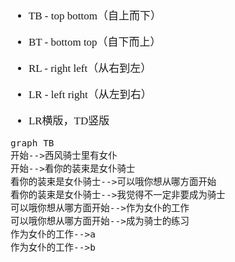 <span  style="font-family: Simsun,serif; font-size: 17px; ">

- TB - top bottom（自上而下）
- BT - bottom top（自下而上）
- RL - right left（从右到左）
- LR - left right（从左到右）

- LR横版，TD竖版
```
graph TB 
开始-->西风骑士里有女仆
开始-->看你的装束是女仆骑士
看你的装束是女仆骑士-->可以哦你想从哪方面开始
看你的装束是女仆骑士-->我觉得不一定非要成为骑士
可以哦你想从哪方面开始-->作为女仆的工作
可以哦你想从哪方面开始-->成为骑士的练习
作为女仆的工作-->a
作为女仆的工作-->b
```

</span>